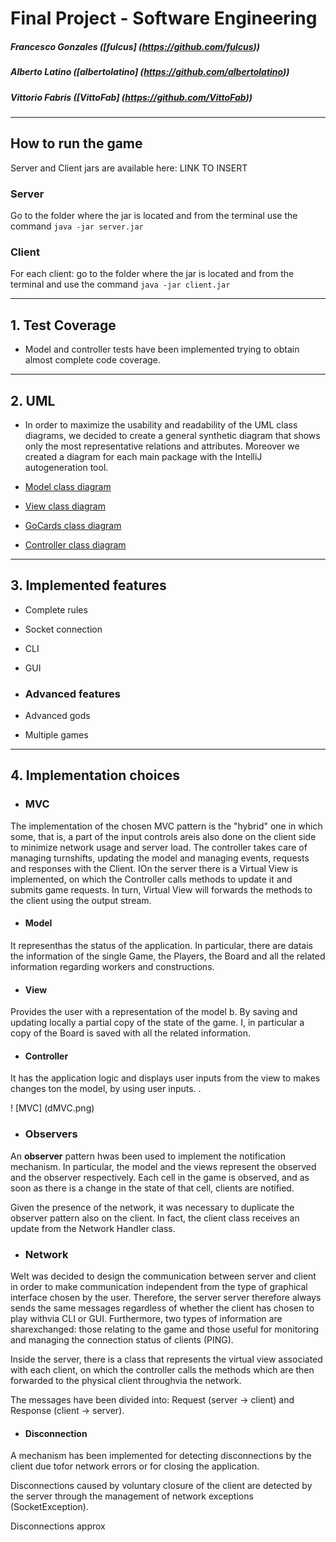 # Final Project - Software Engineering

  

  

  

##### Francesco Gonzales ([fulcus] (https://github.com/fulcus))

##### Alberto Latino ([albertolatino] (https://github.com/albertolatino))

##### Vittorio Fabris ([VittoFab] (https://github.com/VittoFab))
  

-------------------------------------------------- ----

  

  

## How to run the game ##

  Server and Client jars are available here:  LINK TO     INSERT


### Server


Go to the folder where the jar is located and from the terminal use the command `java -jar server.jar`

  

### Client


For each client: go to the folder where the jar is located and from the terminal and use the command `java -jar client.jar`

  

-------------------------------------------------- ----


## 1. Test Coverage ##


- Model and controller tests have been implemented trying to obtain almost complete code coverage.

 
-------------------------------------------------- ----

## 2. UML ##

- In order to maximize the usability and readability of the UML class diagrams, we decided to create a general synthetic diagram that shows only the most representative  relations and attributes. Moreover we created a diagram for each main package with the IntelliJ autogeneration tool. 



- <a href="#"> Model class diagram </a>

- <a href="#"> View class diagram </a>

- <a href="#"> GoCards class diagram </a>

- <a href="#"> Controller class diagram </a>


  

-------------------------------------------------- ----

## 3. Implemented features ##



- Complete rules

- Socket connection

- CLI

- GUI


- ### Advanced features

- Advanced gods

- Multiple games
  

-------------------------------------------------- ----

  

## 4. Implementation choices ##


- ### MVC


The implementation of the chosen MVC pattern is the "hybrid" one in which some, that is, a part of the input controls areis also done on the client side to minimize network usage and server load. The controller takes care of managing turnshifts, updating the model and managing events, requests and responses with the Client. IOn the server there is a Virtual View is implemented, on which the Controller calls methods to update it and submits game requests. In turn, Virtual View will forwards the methods to the client using the output stream.


- #### Model

  

  

It representhas the status of the application. In particular, there are datais the information of the single Game, the Players, the Board and all the related information regarding workers and constructions.

  

  

- #### View

  

  

Provides the user with a representation of the model b. By saving and updating locally a partial copy of the state of the game. I, in particular a copy of the Board is saved with all the related information.

  

  

- #### Controller

  

  

It has the application logic and displays user inputs from the view to makes changes ton the model, by using user inputs. .

  

  

! [MVC] (dMVC.png)

  

  

- ### Observers

  

  

An __observer__ pattern hwas been used to implement the notification mechanism. In particular, the model and the views represent the observed and the observer respectively. Each cell in the game is observed, and as soon as there is a change in the state of that cell, clients are notified.

  

  

Given the presence of the network, it was necessary to duplicate the observer pattern also on the client. In fact, the client class receives an update from the Network Handler class.

  

  

- ### Network

  

  

WeIt was decided to design the communication between server and client in order to make communication independent from the type of graphical interface chosen by the user. Therefore, the server server therefore always sends the same messages regardless of whether the client has chosen to play withvia CLI or GUI. Furthermore, two types of information are sharexchanged: those relating to the game and those useful for monitoring and managing the connection status of clients (PING).

  

  

Inside the server, there is a class that represents the virtual view associated with each client, on which the controller calls the methods which are then forwarded to the physical client throughvia the network.

  

  

The messages have been divided into: Request (server -> client) and Response (client -> server).

  

  

- #### Disconnection

  

  

A mechanism has been implemented for detecting disconnections by the client due tofor network errors or for closing the application.

  

  

Disconnections caused by voluntary closure of the client are detected by the server through the management of network exceptions (SocketException).

  

  

Disconnections approx